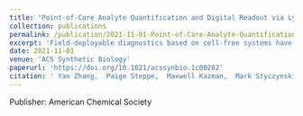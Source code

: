 ```yaml
---
title: "Point-of-Care Analyte Quantification and Digital Readout via Lysate-Based Cell-Free Biosensors Interfaced with Personal Glucose Monitors"
collection: publications
permalink: /publication/2021-11-01-Point-of-Care-Analyte-Quantification-and-Digital-Readout-via-Lysate-Based-Cell-Free-Biosensors-Interfaced-with-Personal-Glucose-Monitors
excerpt: 'Field-deployable diagnostics based on cell-free systems have advanced greatly, but on-site quantification of target analytes remains a challenge. Here we demonstrate that Escherichia coli lysate-based cell-free biosensors coupled to a personal glucose monitor (PGM) can enable on-site analyte quantification, with the potential for straightforward reconfigurability to diverse types of analytes. We show that analyte-responsive regulators of transcription and translation can modulate the production of the reporter enzyme β-galactosidase, which in turn converts lactose into glucose for PGM quantification. Because glycolysis is active in the lysate and would readily deplete converted glucose, we decoupled enzyme production and glucose conversion to increase the end point signal output. However, this lysate metabolism did allow for one-pot removal of glucose present in complex samples (like human serum) without confounding target quantification. Taken together, our results show that integrating lysate-based cell-free biosensors with PGMs enables accessible target detection and quantification at the point of need.'
date: 2021-11-01
venue: 'ACS Synthetic Biology'
paperurl: 'https://doi.org/10.1021/acssynbio.1c00282'
citation: ' Yan Zhang,  Paige Steppe,  Maxwell Kazman,  Mark Styczynski, &quot;Point-of-Care Analyte Quantification and Digital Readout via Lysate-Based Cell-Free Biosensors Interfaced with Personal Glucose Monitors.&quot; ACS Synthetic Biology, 2021.'
---
```

Publisher: American Chemical Society
